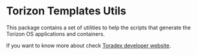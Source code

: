 # Torizon Templates Utils

This package contains a set of utilities to help the scripts that generate the Torizon OS applications and containers.

If you want to know more about check [Toradex developer website](https://developer.toradex.com/torizon/application-development/ide-extension/).
